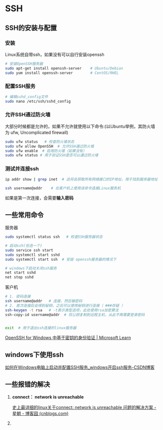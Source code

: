 # SSH

## SSH的安装与配置

### 安装

Linux系统自带ssh，如果没有可以自行安装openssh

```bash
# 安装OpenSSH服务器
sudo apt-get install openssh-server    # Ubuntu/Debian
sudo yum install openssh-server        # CentOS/RHEL
```



### 配置SSH服务

```bash
# 编辑sshd_config文件
sudo nano /etc/ssh/sshd_config
```



### 允许SSH通过防火墙

大部分时候都是允许的，如果不允许就使用以下命令:(以Ubuntu举例，其防火墙为 ufw, Uncomplicated firewall)

```bash
sudo ufw status   # 检查防火墙状态
sudo ufw allow OpenSSH  # 允许SSH通过防火墙
sudo ufw enable  # 启用防火墙（如果没有）
sudo ufw status # 用于验证SSH是否可以通过防火墙
```



### 测试并连接ssh

```bash
ip addr show | grep inet  # 这将会获取所有网络接口的IP地址，用于找到服务器地址

ssh username@addr    # 在客户机上使用该命令连接Linux服务机
```

如果是第一次连接，会需要**输入密码**



## 一些常用命令

服务器

```bash
sudo systemctl status ssh   # 检查SSH服务器状态

# 启动ssh(任选一个)
sudo service ssh start  
sudo systemctl start sshd
sudo systemctl start ssh  # 安装 openssh服务器的情况下

# windows下启动关闭ssh服务
net start sshd
net stop sshd

```



客户机

```bash
# 1. 密码连接
ssh username@addr   # 连接，然后输密码
# 2. 首次连接后会得到秘钥，之后可以使用秘钥进行连接（ ###存疑 ）
ssh-keygen -t rsa   # -t表示类型选项，此处使用rsa加密算法
ssh-copy-id username@addr  # 将公钥复制到远程主机，从此不再需要登录密码


exit  # 用于退出ssh连接的linux服务器
```



[OpenSSH for Windows 中基于密钥的身份验证 | Microsoft Learn](https://learn.microsoft.com/zh-cn/windows-server/administration/openssh/openssh_keymanagement)





## windows下使用ssh

[如何在Windows电脑上启动并配置SSH服务_windows开启ssh服务-CSDN博客](https://blog.csdn.net/qq_44154915/article/details/139297015)



## 一些报错的解决

1. **connect： network is unreachable**

    [史上最详细的linux关于connect: network is unreachable 问题的解决方案 - 星朝 - 博客园 (cnblogs.com)](https://www.cnblogs.com/jpfss/p/10918110.html)

2. 





